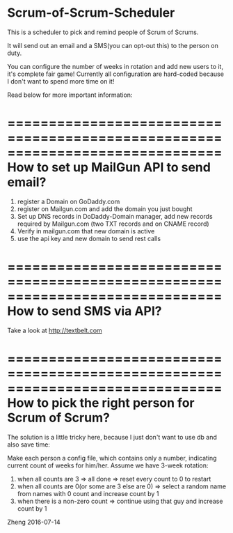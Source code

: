 # Scrum-of-Scrum-Scheduler

This is a scheduler to pick and remind people of Scrum of Scrums. 

It will send out an email and a SMS(you can opt-out this) to the person on duty.

You can configure the number of weeks in rotation and add new users to it, it's complete fair game! Currently all configuration are hard-coded because I don't want
to spend more time on it!

Read below for more important information:

==============================================================================
How to set up MailGun API to send email?
==============================================================================
1. register a Domain on GoDaddy.com
2. register on Mailgun.com and add the domain you just bought
3. Set up DNS records in DoDaddy-Domain manager, add new records required by Mailgun.com (two TXT records and on CNAME record)
4. Verify in mailgun.com that new domain is active
5. use the api key and new domain to send rest calls


==============================================================================
How to send SMS via API?
==============================================================================
Take a look at http://textbelt.com


==============================================================================
How to pick the right person for Scrum of Scrum?
==============================================================================
The solution is a little tricky here, because I just don't want to use db and
also save time:

Make each person a config file, which contains only a number, indicating
current count of weeks for him/her.
Assume we have 3-week rotation:
1. when all counts are 3 => all done => reset every count to 0 to restart
2. when all counts are 0(or some are 3 else are 0) => select a random name from names with 0 count and increase count by 1
3. when there is a non-zero count => continue using that guy and increase count by 1


Zheng
2016-07-14
